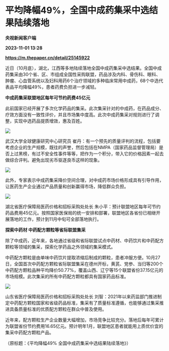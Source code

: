 # 平均降幅49%，全国中成药集采中选结果陆续落地
**央视新闻客户端**

**2023-11-01 13:28**

**https://m.thepaper.cn/detail/25145922**

近日（10月底），湖北，江西等多地陆续落地全国中成药集采中选结果。全国中成药集采由30个省、区、市组成全国性采购联盟，药品涉及内科、骨伤科、眼科、肿瘤、心血管系统以及妇科用药6个治疗领域的多种临床常用中成药，68个中选代表品平均降幅49%，患者药费负担进一步减轻。

**中成药集采联盟地区每年可节约药费45亿元**

此前国家已经开展了多次化学药品的集采。此次集采针对的中成药，在药品成分、疗效方面没有一致性评价，并且市场集中度高。此次中成药集采对规则进行了调整，实现中选药品提质增效，惠及百姓。

![](https://imagecloud.thepaper.cn/thepaper/image/276/556/424.jpg)

武汉大学全球健康研究中心研究员 崔丹：有一个预先的质量评判的流程，包括要考虑企业的生产规模，既往的声誉，然后包括在NMPA（国家药品监督管理局）是否上过黑榜，有过不安全性事件等等，把作为一个积分，带入它的价格因素一起去做综合评判。避免出现劣币驱逐良币这样的现象。

![](https://imagecloud.thepaper.cn/thepaper/image/276/555/171.jpg)

此外，专家表示中成药集采降价空间合理，对中成药市场价格形成具有引导作用，让医药生产企业通过产品质量和创新赢得市场，降低群众负担。

![](https://imagecloud.thepaper.cn/thepaper/image/276/555/170.jpg)

湖北省医疗保障局医药价格和招标采购处处长 朱小平：预计联盟地区每年可节约药品费用45亿元。按照国家医保局的统一安排和部署，联盟地区各省份已相继开展落地的工作，预计到11月中旬可全部落地执行。

**探索中药材 中药配方颗粒等省际联盟集采**

除了中成药，近年来，各地通过省级和省际联盟试点中药材、中药饮片和中药配方颗粒等领域的集采，探索化学药品之外领域的集采模式。

中药配方颗粒是由单味中药饮片提取浓缩后制成的颗粒，患者冲服方便。10月27日，全国首次中药配方颗粒省际联盟集采在德州开标，黄芪、党参、当归等200个中药配方颗粒品种平均降价50.77%，覆盖山西、辽宁等15个联盟省份37.15亿元的市场规模。此次集采的所有中药配方颗粒都具有国家药品标准。

![](https://imagecloud.thepaper.cn/thepaper/image/276/555/172.jpg)

山东省医疗保障局医药价格和招标采购处处长 刘智：2021年以来药监部门推进制定中药配方颗粒国家和省级药品标准，集采有了质量标准遵循，也能够通过集采推进具备质量标准的优质配方颗粒在群众中普及使用。

近年来，配方颗粒生产企业数量大幅增加，市场竞争比较充分。落地后每年可累计为联盟省份节约费用16.65亿元。预计明年1月，联盟地区患者就能用上质优价宜的集采中药配方颗粒产品。

（原标题：《平均降幅49% 全国中成药集采中选结果陆续落地》）